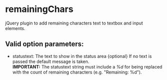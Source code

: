 remainingChars
==============

jQuery plugin to add remaining characters text to textbox and input elements.

Valid option parameters:
------------------------
* statustext: The text to show in the status area {optional} If no text is passed the default message is taken. <br/>**IMPORTANT:** The statustext string must include a *%d* for being replaced with the count of remaining characters (e.g. "Remaining: %d").
    
